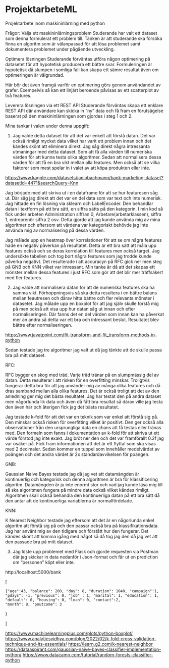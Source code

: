 # ProjektarbeteML
Projektarbete inom maskininlärning med python

Frågor: 
Välja ett maskininlärningsproblem
Studerande har valt ett dataset som denna formulerat ett problem till. Tanken är att studerande ska försöka finna en algoritm som är välanpassad för att lösa problemet samt dokumentera problemet under pågående utveckling.

Optimera lösningen
Studerande förväntas utföra någon optimering på datasetet för att hypotetisk producera ett bättre svar. Formuleringen är hypotetisk då slumpen i somliga fall kan skapa ett sämre resultat även om optimeringen är välgrundad.

Här bör det även framgå varför en optimering görs genom användandet av grafer. Exempelvis så kan ett linjärt beroende påvisas av ett scatterplot av två features.

Leverera lösningen via ett REST API
Studerande förväntas skapa ett enklare REST API där användare kan skicka in “ny” data och få fram en förutsägelse baserat på den maskininlärningen som gjordes i steg 1 och 2.

Mina tankar i valen under denna uppgift: 

1. Jag valde detta dataset för att det var enkelt att förstå datan. Det var också rimligt mycket data vilket har varit ett problem innan och det kändes skönt att eliminera direkt. Jag såg direkt några intressanta utmaningar med detta dataset. Som att få alla värden till numeriska värden för att kunna testa olika algoritmer. Sedan att normalisera dessa värden för att få en bra vikt mellan alla features. Men också att se vilka faktorer som mest spelar in i valet av att köpa produkten eller inte. 

https://www.kaggle.com/datasets/janiobachmann/bank-marketing-dataset?datasetId=4471&searchQuery=Knn  

Jag började med att skriva ut i en dataframe för att se hur featuresen såg ut. Där såg jag direkt att det var en del data som var text och inte numerisk. Jag hittade en fin lösning via sklearn och LabelEncoder. Den behandlar datan i textform på ett bra sätt, en siffra sätts på den kategorin. I min kod så fick under arbeten Administration siffran 0, Arbetare(arbetarklassen), siffra 1, entreprenör siffra 2 osv. Detta gjorde att jag kunde använda mig av mina algoritmer och eftersom att värdena var kategoriskt behövde jag inte använda mig av normalisering på dessa värden.

Jag målade upp en heatmap över korrelationer för att se om några features hade en negativ påverkan på resultatet. Detta är ett bra sätt att måla upp features också och se deras korrelation till features men också target. Jag undersökte tabellen och tog bort några features som jag trodde kunde påverka negativt. Det resulterade i att accuracyn på RFC gick ner men steg på GNB och KNN vilket var intressant. Min tanke är då att det skapas ett mönster mellan dessa features i just RFC som gör att det blir mer träffsäkert med fler features.

2. Jag valde att normalisera datan för att de numeriska features ska ha samma vikt. Förhoppningsvis så ska detta resultera i en bättre balans mellan feautresen och därav hitta bättre och fler relevanta mönster i datasetet. Jag målade upp en boxplot för att jag själv skulle förstå mig på men också att visa upp hur datan såg ut innan och efter normaliseringen. Där fanns det en del värden som innan kan ha påverkat mer än andra så detta var ett bra och intressant beslut. Resultatet blev bättre efter normaliseringen. 

https://www.javatpoint.com/fit-transform-and-fit_transform-methods-in-python 

Sedan testade jag tre algoritmer jag valt ut då jag tänkte att de skulle passa bra på mitt dataset.







RFC: 

RFC bygger en skog med träd. Varje träd tränar på en slumpmässig del av datan. Detta resulterar i att risken för en overfitting minskar. Troligtvis fungerar detta bra för att jag använder mig av många olika features och då dras samband mellan alla olika features. Det är också troligt att det av den anledning ger mig det bästa resultatet. Jag har testat den på andra dataset men någorlunda lik data och även då fått bra resultat så därav ville jag testa den även här och återigen fick jag det bästa resultatet. 

Jag testade k-fold för att det var en teknik som var enkel att förstå sig på. Den minskar också risken för overfitting vilket är positivt. Den ger också alla observationer från den ursprungliga data en chans att få testas eller tränas med. Den formeln som fanns i dokumentation av k-fold för att skriva ut ett värde förstod jag inte exakt. Jag bröt ner den och det var framförallt 0.2f jag var osäker på. Fick fram informationen att det är ett flyttal som ska visas med 2 decimaler. Sedan kommer en tuppel som innehåller medelvärdet av poängen och det andra värdet är 2x standardavvikelsen för poängen. 

GNB: 

Gaussian Naive Bayes testade jag då jag vet att datamängden är kontinuerlig och kategorisk och denna algoritmen är bra för klassificering algoritm. Datamängden är ju inte enormt stor och vad jag kunde läsa mig till så ska algoritmen fungera på mindre data också vilket kändes rimligt. Algoritmen skall också behandla den kontinuerliga datan på ett bra sätt då den antar att de kontinuerliga variablerna är normalfördelade.

KNN:  

K Nearest Neighbor testade jag eftersom att det är en någorlunda enkel algoritm att förstå sig på och den passar också bra på klassifikationsdata. Jag har använt mig av den tidigare och förstått hur den fungerar. Det kändes skönt att komma igång med något så då tog jag den då jag vet att den passade bra på mitt dataset.  

3. Jag löste upp problemet med Flask och gjorde requesten via Postman där jag skickar in data nedanför i Json-format och får ut en prediction om “personen” köpt eller inte.  

http://localhost:5000/bank

[
    
    {"age":43, "balance": 200, "day": 8, "duration": 1040, "campaign":1, "pdays": -1, "previous": 0, "job" : 1, "marital": 1, "education": 1, "default": 0, "housing": 0, "loan": 0, "contact":2,
    "month": 8, "poutcome": 3
}


    
]


https://www.machinelearningplus.com/plots/python-boxplot/ 
https://www.analyticsvidhya.com/blog/2022/02/k-fold-cross-validation-technique-and-its-essentials/ 
https://learn.g2.com/k-nearest-neighbor
https://dataaspirant.com/gaussian-naive-bayes-classifier-implementation-python/ 
https://www.datacamp.com/tutorial/random-forests-classifier-python 
